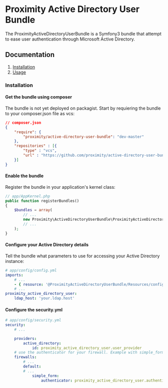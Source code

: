 Proximity Active Directory User Bundle
======================================

The ProximityActiveDirectoryUserBundle is a Symfony3 bundle that attempt to ease user authentication through Microsoft Active Directory.

## Documentation

 1. [Installation](/#installation)
 2. [Usage](/#usage)

### Installation

#### Get the bundle using composer

The bundle is not yet deployed on packagist. Start by requiering the bundle to your composer.json file as vcs:

```json
// composer.json
{
    "require": {
        "proximity/active-directory-user-bundle": "dev-master"
    },
    "repositories" : [{
        "type" : "vcs",
        "url" : "https://github.com/proximity/active-directory-user-bundle.git"
    }]
}
```

#### Enable the bundle

Register the bundle in your application's kernel class:

```php
// app/AppKernel.php
public function registerBundles()
{
    $bundles = array(
        // ...
        new Proximity\ActiveDirectoryUserBundle\ProximityActiveDirectoryUserBundle(),
        // ...
    );
}
```

#### Configure your Active Directory details

Tell the bundle what parameters to use for accessing your Active Directory instance:

```yaml
# app/config/config.yml
imports:
    # ...
    - { resource: '@ProximityActiveDirectoryUserBundle/Resources/config/security.xml' }
    # ...
proximity_active_directory_user:
    ldap_host: 'your.ldap.host'
```

#### Configure the security.yml

```yaml
# app/config/security.yml
security:
    # ...

    providers:
        active_directory:
            id: proximity_active_directory_user.user_provider
    # use the authenticator for your firewall. Example with simple_form:
    firewalls:
        # ...
        default:
        # ...
            simple_form:
                authenticator: proximity_active_directory_user.authenticator
```
